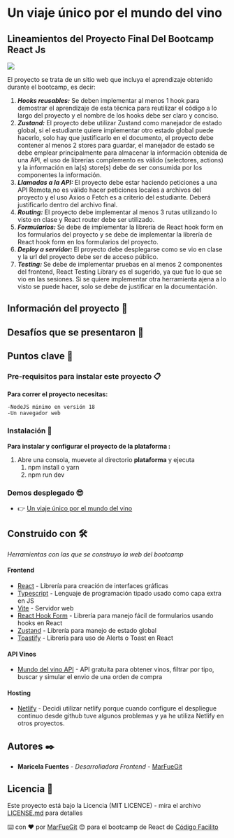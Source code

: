 # Un viaje único por el mundo del vino

## Lineamientos del Proyecto Final Del Bootcamp React Js

![](<https://imagenes.elpais.com/resizer/4SAdEY7bHMhv01ftXCKRZ-DVoCQ=/1960x1470/filters:focal(984x901:994x911)/cloudfront-eu-central-1.images.arcpublishing.com/prisa/HCLXJMCQPFGJBGOX56Z6DABR5I.jpg>)

El proyecto se trata de un sitio web
que incluya el aprendizaje
obtenido durante el bootcamp, es
decir:

<ol>
 <li><em><strong>Hooks reusables:</em></strong> Se deben implementar al menos 1 hook para demostrar el
aprendizaje de esta técnica para reutilizar el código a lo
largo del proyecto y el nombre de los hooks debe ser claro y conciso.</li>
<li><em><strong>Zustand:</em></strong> El proyecto debe utilizar Zustand como manejador de
estado global, si el estudiante quiere implementar otro estado global
puede hacerlo, solo hay que justificarlo en el documento, el proyecto debe contener al menos 2 stores para guardar, el manejador de estado se debe emplear principalmente
para almacenar la información obtenida de una API, el uso de librerías complemento es válido (selectores,
actions) y la información en la(s) store(s) debe de ser consumida
por los componentes
la información.</li>
<li><em><strong>Llamadas a la API: </em></strong> El proyecto debe estar haciendo peticiones a una API
Remota,no es válido hacer peticiones locales a archivos del
proyecto y el uso Axios o Fetch es a criterio del estudiante. Deberá
justificarlo dentro del archivo final.</li>
<li><em><strong>Routing:</em></strong> El proyecto debe implementar al menos 3 rutas utilizando
lo visto en clase y React router debe ser utilizado.</li>
<li><em><strong>Formularios: </em></strong> Se debe de implementar la librería de React hook form en
los formularios del proyecto y se debe de implementar la librería de React hook form en
los formularios del proyecto.</li>
<li><em><strong>Deploy a servidor: </em></strong> El proyecto debe desplegarse como se vio en clase y la url del proyecto debe ser de acceso público.</li>
<li><em><strong>Testing: </em></strong>Se debe de implementar pruebas en al menos 2
componentes del frontend, React Testing Library es el sugerido, ya que fue lo que se
vio en las sesiones. Si se quiere implementar otra
herramienta ajena a lo visto se puede hacer, solo se debe
de justificar en la documentación.</li>
</ol>

## Información del proyecto 🚀


## Desafíos que se presentaron 🚀

## Puntos clave 🚀



### Pre-requisitos para instalar este proyecto 📋

**Para correr el proyecto necesitas:**

```
-NodeJS minimo en versión 18
-Un navegador web
```

### Instalación 🔧

**Para instalar y configurar el proyecto de la plataforma :**

1. Abre una consola, muevete al directorio **plataforma** y ejecuta
   1. npm install o yarn
   2. npm run dev


### Demos desplegado 😎

- 👉 [Un viaje único por el mundo del vino](https://un-viaje-unico-por-el-mundo-del-vino.netlify.app/)

## Construido con 🛠️

_Herramientas con las que se construyo la web del bootcamp_

#### Frontend

- [React](https://es.react.dev/) - Librería para creación de interfaces gráficas
- [Typescript](https://www.typescriptlang.org/) - Lenguaje de programación tipado usado como capa extra en JS
- [Vite](https://vitejs.dev/) - Servidor web
- [React Hook Form](https://react-hook-form.com/) - Librería para manejo fácil de formularios usando hooks en React
- [Zustand](https://zustand-demo.pmnd.rs/) - Librería para manejo de estado global
- [Toastify](https://apvarun.github.io/toastify-js/) - Librería para uso de Alerts o Toast en React

#### API Vinos

- [Mundo del vino API](https://codigo-facilito-api-vinos-1023f56b3ed9.herokuapp.com/api) - API gratuita para obtener vinos, filtrar por tipo, buscar y simular el envio de una orden de compra
#### Hosting

- [Netlify](https://www.netlify.com/) - Decidi utilizar netlify porque cuando configure el despliegue continuo desde github tuve algunos problemas y ya he utiliza Netlify en otros proyectos.

## Autores ✒️

- **Maricela Fuentes** - _Desarrolladora Frontend_ - [MarFueGit](https://github.com/MarFueGit/)

## Licencia 📄

Este proyecto está bajo la Licencia (MIT LICENCE) - mira el archivo [LICENSE.md](LICENSE.md) para detalles

⌨️ con ❤️ por [MarFueGit](https://github.com/MarFueGit/) 😊 para el bootcamp de React de [Código Facilito](https://codigofacilito.com/)
